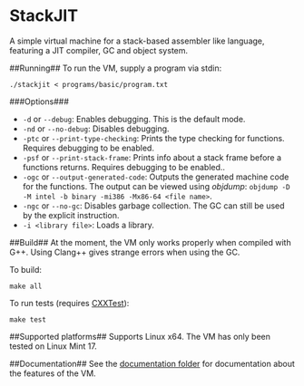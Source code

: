 StackJIT
========
A simple virtual machine for a stack-based assembler like language, featuring a JIT compiler, GC and object system.

##Running##
To run the VM, supply a program via stdin:
```
./stackjit < programs/basic/program.txt
```

###Options###
* `-d` or `--debug`: Enables debugging. This is the default mode.
* `-nd` or `--no-debug`: Disables debugging.
* `-ptc` or `--print-type-checking`: Prints the type checking for functions. Requires debugging to be enabled.
* `-psf` or `--print-stack-frame`: Prints info about a stack frame before a functions returns. Requires debugging to be enabled..
* `-ogc` or `--output-generated-code`: Outputs the generated machine code for the functions. The output can be viewed using _objdump_: `objdump -D -M intel -b binary -mi386 -Mx86-64 <file name>`.
* `-ngc` or `--no-gc`: Disables garbage collection. The GC can still be used by the explicit instruction.
* `-i <library file>`: Loads a library.

##Build##
At the moment, the VM only works properly when compiled with G++. Using Clang++ gives strange errors when using the GC.

To build:
```
make all
```
To run tests (requires [CXXTest](http://cxxtest.com/)):
```
make test
```

##Supported platforms##
Supports Linux x64. The VM has only been tested on Linux Mint 17.

##Documentation##
See the [documentation folder](https://github.com/svenslaggare/StackJIT/tree/master/documentation) for documentation about the features of the VM.
